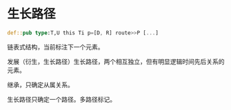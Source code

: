 # 生长路径

```rs
def::pub type:T,U this Ti p=[D, R] route>>P [...]
```

链表式结构，当前标注下一个元素。

发展（衍生，生长路径）生长路径，两个相互独立，但有明显逻辑时间先后关系的元素。

继承，只确定从属关系。

生长路径只确定一个路径。多路径标记。